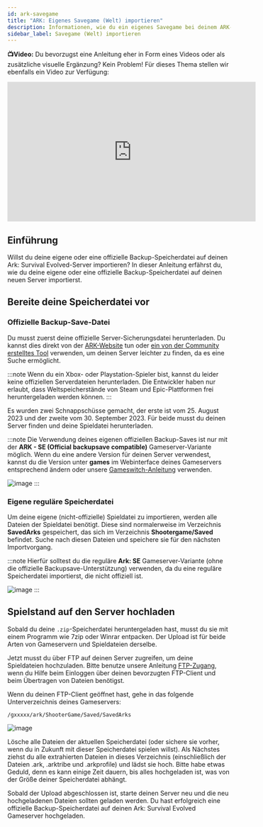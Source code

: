 ```yaml
---
id: ark-savegame
title: "ARK: Eigenes Savegame (Welt) importieren"
description: Informationen, wie du ein eigenes Savegame bei deinem ARK-Server von ZAP-Hosting importieren kannst - ZAP-Hosting.com Dokumentation
sidebar_label: Savegame (Welt) importieren
---
```




**📺Video:** Du bevorzugst eine Anleitung eher in Form eines Videos oder als zusätzliche visuelle Ergänzung? Kein Problem! Für dieses Thema stellen wir ebenfalls ein Video zur Verfügung: 

<iframe width="560" height="315" src="https://www.youtube.com/embed/lvIIVOhAUjo" title="YouTube video player" frameborder="0" allow="accelerometer; autoplay; clipboard-write; encrypted-media; gyroscope; picture-in-picture" allowfullscreen></iframe>



## Einführung

Willst du deine eigene oder eine offizielle Backup-Speicherdatei auf deinen Ark: Survival Evolved-Server importieren? In dieser Anleitung erfährst du, wie du deine eigene oder eine offizielle Backup-Speicherdatei auf deinen neuen Server importierst.



## Bereite deine Speicherdatei vor

### Offizielle Backup-Save-Datei

Du musst zuerst deine offizielle Server-Sicherungsdatei herunterladen. Du kannst dies direkt von der [ARK-Website](https://survivetheark.com/index.php?/server-backups/) tun oder [ein von der Community erstelltes Tool](https://arkutils.netlify.app/tools/officialdownload) verwenden, um deinen Server leichter zu finden, da es eine Suche ermöglicht.

:::note
Wenn du ein Xbox- oder Playstation-Spieler bist, kannst du leider keine offiziellen Serverdateien herunterladen. Die Entwickler haben nur erlaubt, dass Weltspeicherstände von Steam und Epic-Plattformen frei heruntergeladen werden können.
:::

Es wurden zwei Schnappschüsse gemacht, der erste ist vom 25. August 2023 und der zweite vom 30. September 2023. Für beide musst du deinen Server finden und deine Spieldatei herunterladen.

:::note
Die Verwendung deines eigenen offiziellen Backup-Saves ist nur mit der **ARK - SE (Official backupsave compatible)** Gameserver-Variante möglich. Wenn du eine andere Version für deinen Server verwendest, kannst du die Version unter **games** im Webinterface deines Gameservers entsprechend ändern oder unsere [Gameswitch-Anleitung](gameserver-gameswitch.md) verwenden.

![image](https://github.com/zaphosting/docs/assets/42719082/8f2ac8fa-2b23-4738-8d95-87c289e9d98a)
:::



### Eigene reguläre Speicherdatei

Um deine eigene (nicht-offizielle) Spieldatei zu importieren, werden alle Dateien der Spieldatei benötigt. Diese sind normalerweise im Verzeichnis **SavedArks** gespeichert, das sich im Verzeichnis **Shootergame/Saved** befindet. Suche nach diesen Dateien und speichere sie für den nächsten Importvorgang.

:::note
Hierfür solltest du die reguläre **Ark: SE** Gameserver-Variante (ohne die offizielle Backupsave-Unterstützung) verwenden, da du eine reguläre Speicherdatei importierst, die nicht offiziell ist.

![image](https://github.com/zaphosting/docs/assets/42719082/43a6f039-778b-471f-82c8-91f1b8644a33)
:::



## Spielstand auf den Server hochladen

Sobald du deine `.zip`-Speicherdatei heruntergeladen hast, musst du sie mit einem Programm wie 7zip oder Winrar entpacken. Der Upload ist für beide Arten von Gameservern und Spieldateien derselbe.

Jetzt musst du über FTP auf deinen Server zugreifen, um deine Spieldateien hochzuladen. Bitte benutze unsere Anleitung [FTP-Zugang](https://zap-hosting.com/guides/docs/gameserver-ftpaccess/), wenn du Hilfe beim Einloggen über deinen bevorzugten FTP-Client und beim Übertragen von Dateien benötigst.

Wenn du deinen FTP-Client geöffnet hast, gehe in das folgende Unterverzeichnis deines Gameservers:
```
/gxxxxx/ark/ShooterGame/Saved/SavedArks
```

![image](https://github.com/zaphosting/docs/assets/42719082/92ca6e48-346e-4f3c-80e2-972421d1f73f)

Lösche alle Dateien der aktuellen Speicherdatei (oder sichere sie vorher, wenn du in Zukunft mit dieser Speicherdatei spielen willst). Als Nächstes ziehst du alle extrahierten Dateien in dieses Verzeichnis (einschließlich der Dateien .ark, .arktribe und .arkprofile) und lädst sie hoch. Bitte habe etwas Geduld, denn es kann einige Zeit dauern, bis alles hochgeladen ist, was von der Größe deiner Speicherdatei abhängt.

Sobald der Upload abgeschlossen ist, starte deinen Server neu und die neu hochgeladenen Dateien sollten geladen werden. Du hast erfolgreich eine offizielle Backup-Speicherdatei auf deinen Ark: Survival Evolved Gameserver hochgeladen.